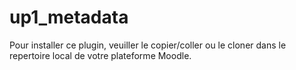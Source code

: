 # up1_metadata
Pour installer ce plugin, veuiller le copier/coller ou le cloner dans le repertoire local de votre plateforme Moodle.
